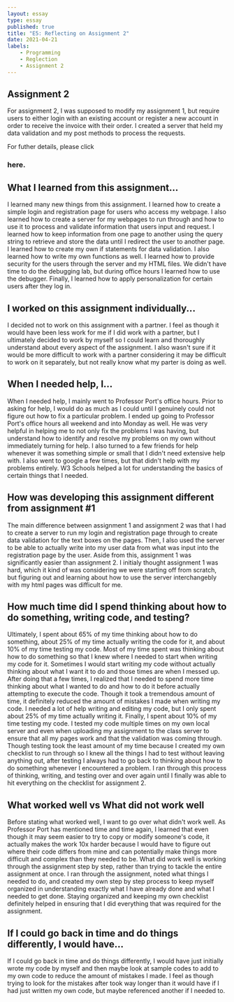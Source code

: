 ```yaml
---
layout: essay
type: essay
published: true
title: "E5: Reflecting on Assignment 2"
date: 2021-04-21
labels:
    - Programming
    - Reglection
    - Assignment 2
---
```


<h2>Assignment 2</h2>
For assignment 2, I was supposed to modify my assignment 1, but require users to either login with an existing account or register a new account in order to receive the invoice with their order. I created a server that held my data validation and my post methods to process the requests.

For futher details, please click <h3 href=https://dport96.github.io/ITM352/morea/150.Assignment2/experience-Assignment2_retrospective.html>here.</h3>

<h2>What I learned from this assignment...</h2>
I learned many new things from this assignment. I learned how to create a simple login and registration page for users who access my webpage. I also learned how to create a server for my webpages to run through and how to use it to process and validate information that users input and request. I learned how to keep information from one page to another using the query string to retrieve and store the data until I redirect the user to another page. I learned how to create my own if statements for data validation. I also learned how to write my own functions as well. I learned how to provide security for the users through the server and my HTML files. We didn't have time to do the debugging lab, but during office hours I learned how to use the debugger. Finally, I learned how to apply personalization for certain users after they log in.

<h2>I worked on this assignment individually...</h2>
I decided not to work on this assignment with a partner. I feel as though it would have been less work for me if I did work with a partner, but I ultimately decided to work by myself so I could learn and thoroughly understand about every aspect of the assignment. I also wasn't sure if it would be more difficult to work with a partner considering it may be difficult to work on it separately, but not really know what my parter is doing as well.

<h2>When I needed help, I...</h2>
When I needed help, I mainly went to Professor Port's office hours. Prior to asking for help, I would do as much as I could until I genuinely could not figure out how to fix a particular problem. I ended up going to Professor Port's office hours all weekend and into Monday as well. He was very helpful in helping me to not only fix the problems I was having, but understand how to identify and resolve my problems on my own without immediately turning for help. I also turned to a few friends for help whenever it was something simple or small that I didn't need extensive help with. I also went to google a few times, but that didn't help with my problems entirely. W3 Schools helped a lot for understanding the basics of certain things that I needed.


<h2>How was developing this assignment different from assignment #1</h2>
The main difference between assignment 1 and assignment 2 was that I had to create a server to run my login and registration page through to create data validation for the text boxes on the pages. Then, I also used the server to be able to actually write into my user data from what was input into the registration page by the user. Aside from this, assignment 1 was significantly easier than assignment 2. I initialy thought assignment 1 was hard, which it kind of was considering we were starting off from scratch, but figuring out and learning about how to use the server interchangebly with my html pages was difficult for me. 


<h2>How much time did I spend thinking about how to do something, writing code, and testing?</h2>
Ultimately, I spent about 65% of my time thinking about how to do something, about 25% of my time actually writing the code for it, and about 10% of my time testing my code. Most of my time spent was thinking about how to do something so that I knew where I needed to start when writing my code for it. Sometimes I would start writing my code without actually thinking about what I want it to do and those times are when I messed up. After doing that a few times, I realized that I needed to spend more time thinking about what I wanted to do and how to do it before actually attempting to execute the code. Though it took a tremendous amount of time, it definitely reduced the amount of mistakes I made when writing my code. I needed a lot of help writing and editing my code, but I only spent about 25% of my time actually writing it. Finally, I spent about 10% of my time testing my code. I tested my code multiple times on my own local server and even when uploading my assignment to the class server to ensure that all my pages work and that the validation was coming through. Though testing took the least amount of my time because I created my own checklist to run through so I knew all the things I had to test without leaving anything out, after testing I always had to go back to thinking about how to do something whenever I encountered a problem. I ran through this process of thinking, writing, and testing over and over again until I finally was able to hit everything on the checklist for assignment 2. 


<h2>What worked well vs What did not work well</h2>
Before stating what worked well, I want to go over what didn't work well. As Professor Port has mentioned time and time again, I learned that even though it may seem easier to try to copy or modify someone's code, it actually makes the work 10x harder because I would have to figure out where their code differs from mine and can potentially make things more difficult and complex than they needed to be. What did work well is working through the assignment step by step, rather than trying to tackle the entire assignment at once. I ran through the assignment, noted what things I needed to do, and created my own step by step process to keep myself organized in understanding exactly what I have already done and what I needed to get done. Staying organized and keeping my own checklist definitely helped in ensuring that I did everything that was required for the assignment.

<h2>If I could go back in time and do things differently, I would have...</h2>
If I could go back in time and do things differently, I would have just initially wrote my code by myself and then maybe look at sample codes to add to my own code to reduce the amount of mistakes I made. I feel as though trying to look for the mistakes after took way longer than it would have if I had just written my own code, but maybe referenced another if I needed to. 
